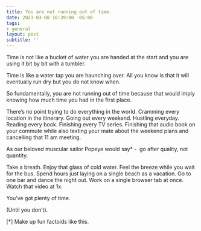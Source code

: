 ```yaml
---
title: You are not running out of time.
date: 2023-03-08 10:39:00 -05:00
tags:
- general
layout: post
subtitle: ''
---
```


Time is not like a bucket of water you are handed at the start and you are using it bit by bit with a tumbler.

Time is like a water tap you are haunching over. All you know is that it will eventually run dry but you do not know when.

So fundamentally, you are not running out of time because that would imply knowing how much time you had in the first place.

There’s no point trying to do everything in the world. Cramming every location in the itinerary. Going out every weekend. Hustling everyday. Reading every book. Finishing every TV series. Finishing that audio book on your commute while also texting your mate about the weekend plans and cancelling that 11 am meeting.

As our beloved muscular sailor Popeye would say* -  go after quality, not quantity.

Take a breath. Enjoy that glass of cold water. Feel the breeze while you wait for the bus. Spend hours just laying on a single beach as a vacation. Go to one bar and dance the night out. Work on a single browser tab at once. Watch that video at 1x.

You’ve got plenty of time.

(Until you don’t).

\[*\] Make up fun factoids like this.